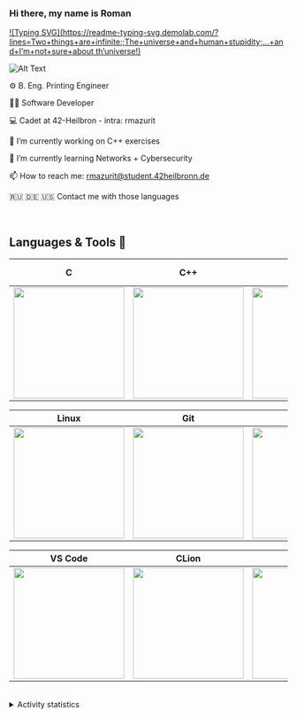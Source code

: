 ### Hi there, my name is Roman

[![Typing SVG](https://readme-typing-svg.demolab.com/?lines=Two+things+are+infinite:;The+universe+and+human+stupidity;...+and+I’m+not+sure+about th’universe!)](https://git.io/typing-svg)

![Alt Text](https://media.giphy.com/media/WsvLlmmjx9tnmeTPNc/giphy.gif)


⚙️ B. Eng. Printing Engineer

👨‍💻 Software Developer

💻 Cadet at 42-Heilbron - intra: rmazurit

🔭 I’m currently working on C++ exercises

🌱 I’m currently learning Networks + Cybersecurity

📫 How to reach me: rmazurit@student.42heilbronn.de 

🇷🇺 🇩🇪 🇺🇸 Contact me with those languages


<br>

## Languages & Tools 💪

|C|C++|Python|Bash|Cisco Network Administration|
|:-:|:-:|:-:|:-:|:-:|
|<img style="width: 200px" src="https://upload.wikimedia.org/wikipedia/commons/thumb/1/18/C_Programming_Language.svg/1200px-C_Programming_Language.svg.png">|<img style="width: 200px" src="https://upload.wikimedia.org/wikipedia/commons/1/18/ISO_C%2B%2B_Logo.svg">|<img style="width: 200px" src="https://media.giphy.com/media/KAq5w47R9rmTuvWOWa/giphy.gif">|<img style="width: 200px" src="https://upload.wikimedia.org/wikipedia/commons/thumb/4/4b/Bash_Logo_Colored.svg/1200px-Bash_Logo_Colored.svg.png">|<img style="width: 200px" src="https://media.giphy.com/media/1msHsbhybB80DJZRoL/giphy.gif">|


|Linux|Git|GitHub|Docker|HTML|VirtualBox|VMware|Boxes|VM Manager|Ghidra|
|:-:|:-:|:-:|:-:|:-:|:-:|:-:|:-:|:-:|:-:|
|<img style="width: 200px" src="https://upload.wikimedia.org/wikipedia/commons/thumb/3/35/Tux.svg/640px-Tux.svg.png">|<img style="width: 200px" src="https://media.giphy.com/media/kH1DBkPNyZPOk0BxrM/giphy.gif">|<img style="width: 200px" src="https://media.giphy.com/media/KzJkzjggfGN5Py6nkT/giphy.gif">|<img style="width: 200px" src="https://i2.wp.com/foxutech.com/wp-content/uploads/2017/03/docker-images-on-local-disk.gif?fit=900%2C600&ssl=1">|<img style="width: 200px" src="https://media.giphy.com/media/QssGEmpkyEOhBCb7e1/giphy.gif">|<img style="width: 200px" src="https://upload.wikimedia.org/wikipedia/commons/d/d5/Virtualbox_logo.png">|<img style="width: 200px" src="https://1000logos.net/wp-content/uploads/2021/05/VMware-logo.png">|<img style="width: 200px" src="https://upload.wikimedia.org/wikipedia/commons/2/2b/GNOME_Boxes_Logo_2018.svg">|<img style="width: 200px" src="https://user-images.githubusercontent.com/88487425/202782687-5c11c28f-8132-4912-ace0-37f0e8a74cde.png">|<img style="width: 200px" src="https://upload.wikimedia.org/wikipedia/commons/a/a3/Ghidra_Logo.png">|


|VS Code|CLion|Pycharm|Arch Linux|Qubes OS|yEd|
|:-:|:-:|:-:|:-:|:-:|:-:|
|<img style="width: 200px" src="https://media.giphy.com/media/IdyAQJVN2kVPNUrojM/giphy.gif">|<img style="width: 200px" src="https://png2.cleanpng.com/sh/f4210a2b96acf633600bc3b44dc2b4d5/L0KzQYm3WMA5N5l3eZH0aYP2gLBuTfNtcZDzRdxudHL1cbr1k71qdqVqhN5yaj3sdLboTfMudZJohAU2YXz3f8foTlKvNaZyh9ZubD5Fvn7ojwl4aaNqReV4ZoT6ccPsk702amdmeqdrZkLnc4KBWL4yPmM7T6k5NUG4Q4SAUck6QWo2UKk9LoDxd1==/kisspng-clion-jetbrains-intellij-idea-c-macos-altova-%C2%AE-umodel-%C2%AE-anyware-softwares-5b6ab5bf2dc188.1626770515337199991874.png">|<img style="width: 200px" src="https://upload.wikimedia.org/wikipedia/commons/1/1d/PyCharm_Icon.svg">|<img style="width: 200px" src="https://user-images.githubusercontent.com/88487425/202785614-38354aa9-769b-4ec4-ba4a-05c0576859f4.png">|<img style="width: 200px" src="https://upload.wikimedia.org/wikipedia/commons/6/61/Qubes_OS_Logo.svg">|<img style="width: 200px" src="https://user-images.githubusercontent.com/88487425/202798827-fc8f7918-cdbd-4005-9a0b-4d94c55a1a29.png">|


<br>


<details>
 <summary> Activity statistics </summary>

 <br>
 
![Anurag's GitHub stats](https://github-readme-stats.vercel.app/api?username=FVNRLS&count_private=true&show_icons=true&theme=dracula)

[![Top Langs](https://github-readme-stats.vercel.app/api/top-langs/?username=FVNRLS)](https://github.com/FVNRLS/github-readme-stats)

</details>




